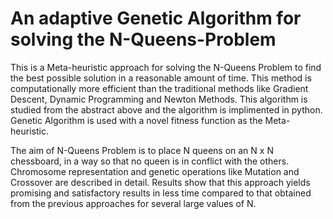 # An adaptive Genetic Algorithm for solving the N-Queens-Problem

This is a Meta-heuristic approach for solving the N-Queens Problem to find the
best possible solution in a reasonable amount of time. This method is computationally more efficient than the traditional methods like Gradient Descent, Dynamic Programming and Newton Methods.
This algorithm is studied from the abstract above and the algorithm is implimented in python.
Genetic Algorithm is used with a novel fitness function as the Meta-heuristic. 

The aim of N-Queens Problem is to place N queens on an N x N chessboard, in a way so
that no queen is in conflict with the others. Chromosome representation and genetic operations like Mutation
and Crossover are described in detail. Results show that this approach yields promising and satisfactory results
in less time compared to that obtained from the previous approaches for several large values of N.
